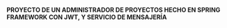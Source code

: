 **PROYECTO DE UN ADMINISTRADOR DE PROYECTOS HECHO EN SPRING FRAMEWORK CON JWT, Y SERVICIO DE MENSAJERÍA**
